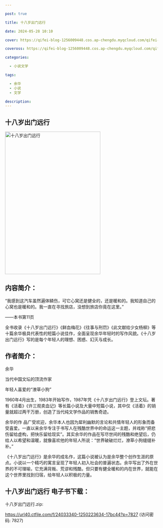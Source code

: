 ```yaml
---

post: true

title: 十八岁出门远行

date: 2024-05-28 10:10

cover: https://qifei-blog-1256009448.cos.ap-chengdu.myqcloud.com/qifei-blog/65f39a529f345e8d03ca0d66.jpg

coveross: https://qifei-blog-1256009448.cos.ap-chengdu.myqcloud.com/qifei-blog/65f39a529f345e8d03ca0d66.jpg

categories:

  - 小说文学

tags:

  - 余华
  - 小说
  - 文学

description:
---
```


## 十八岁出门远行
<img alt=" 十八岁出门远行" class="aligncenter loaded" data-was-processed="true" decoding="async" fetchpriority="high" height="471" src="https://qifei-blog-1256009448.cos.ap-chengdu.myqcloud.com/qifei-blog/65f39a529f345e8d03ca0d66.jpg " style="cursor: zoom-in;" width="314"/>

## 内容简介：

“我感到这汽车虽然遍体鳞伤，可它心窝还是健全的，还是暖和的。我知道自己的心窝也是暖和的。我一直在寻找旅店，没想到旅店你竟在这里。”

——本书第11页

全书收录《十八岁出门远行》《鲜血梅花》《往事与刑罚》《此文献给少女杨柳》等十篇余华极具代表性的短篇小说佳作，全面呈现余华年轻时的写作风貌。《十八岁出门远行》写的是每个年轻人的理想、困惑、幻灭与成长。

## 作者简介：

余华

当代中国文坛的顶流作家

年轻人喜爱的“潦草小狗”

1960年4月出生，1983年开始写作，1987年凭《十八岁出门远行》登上文坛。著有《活着》《许三观卖血记》等长篇小说及大量中短篇小说，其中仅《活着》的销量就超过两干万册，创造了当代纯文学作品的销售奇迹。

余华的作 品广受欢迎，余华本人也因为犀利幽默的言论和共情年轻人的形象而备受喜爱。一直以来余华专注于书写人在残酷世界中的命运这一主题，并戏称“把悲伤留给虚构，把快乐留给现实”。其实余华的作品在写尽世间的残酷和绝望后，仍给人以希望和温暖，就像喜欢他的年轻人所说：“世界破破烂烂，潦草小狗缝缝补补。”

《十八岁出门远行》是余华的成名作，这篇小说被认为是余华整个创作生涯的原点。小说以一个精巧的寓言呈现了年轻人初入社会的普遍状态。余华写出了外在世界的不可理喻，它充满背叛、荒谬和残酷，但只要有健全暖和的内在世界，就能在这个世界里找到归宿，给年轻人以积极的力量。

## 十八岁出门远行 电子书下载：



十八岁出门远行.zip: 

https://url40.ctfile.com/f/24033340-1250223634-17bc44?p=7827 (访问密码: 7827)
